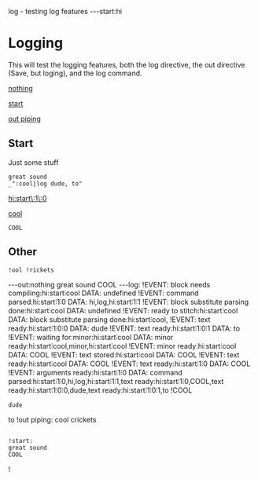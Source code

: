 log - testing log features
---start:hi
# Logging

This will test the logging features, both the log directive, the out directive
(Save, but loging), and the log command.

[nothing](#start "save:")

[start](#start "out:")

[out piping](#other "out:|sub !, c")


## Start

Just some stuff

    great sound
    _":cool|log dude, to"

[hi:start\\:1\\:0](# "log:")

[cool]()

    COOL

[](# "log:")

## Other

    !ool !rickets
---out:nothing
great sound
COOL
---log:
!EVENT: block needs compiling:hi:start⫶cool DATA: undefined
!EVENT: command parsed:hi:start⫶1⫶0 DATA: hi,log,hi:start⫶1⫶1
!EVENT: block substitute parsing done:hi:start⫶cool DATA: undefined
!EVENT: ready to stitch:hi:start⫶cool DATA: block substitute parsing done:hi:start⫶cool,
!EVENT: text ready:hi:start⫶1⫶0⫶0 DATA: dude
!EVENT: text ready:hi:start⫶1⫶0⫶1 DATA: to
!EVENT: waiting for:minor:hi:start⫶cool DATA: minor ready:hi:start⫶cool,minor,hi:start⫶cool
!EVENT: minor ready:hi:start⫶cool DATA: COOL
!EVENT: text stored:hi:start⫶cool DATA: COOL
!EVENT: text ready:hi:start⫶cool DATA: COOL
!EVENT: text ready:hi:start⫶1⫶0 DATA: COOL
!EVENT: arguments ready:hi:start⫶1⫶0 DATA: command parsed:hi:start⫶1⫶0,hi,log,hi:start⫶1⫶1,text ready:hi:start⫶1⫶0,COOL,text ready:hi:start⫶1⫶0⫶0,dude,text ready:hi:start⫶1⫶0⫶1,to
!COOL
~~~
dude
~~~
to
!out piping:
cool crickets
~~~

!start:
great sound
COOL
~~~

!
